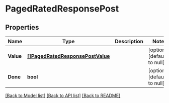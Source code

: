 # PagedRatedResponsePost

## Properties
Name | Type | Description | Notes
------------ | ------------- | ------------- | -------------
**Value** | [**[]PagedRatedResponsePostValue**](PagedRatedResponsePost_value.md) |  | [optional] [default to null]
**Done** | **bool** |  | [optional] [default to null]

[[Back to Model list]](../README.md#documentation-for-models) [[Back to API list]](../README.md#documentation-for-api-endpoints) [[Back to README]](../README.md)


